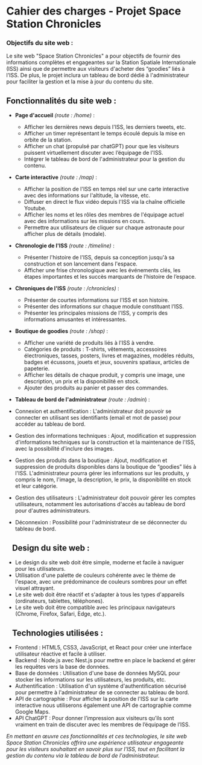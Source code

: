 # Cahier des charges - Projet Space Station Chronicles
### Objectifs du site web :
Le site web "Space Station Chronicles" a pour objectifs de fournir des informations complètes et engageantes sur la Station Spatiale Internationale (ISS) ainsi que de permettre aux visiteurs d'acheter des “goodies” liés à l'ISS. De plus, le projet inclura un tableau de bord dédié à l'administrateur pour faciliter la gestion et la mise à jour du contenu du site.
## Fonctionnalités du site web :
* **Page d'accueil** *(route : /home)* :
  * Afficher les dernières news depuis l'ISS, les derniers tweets, etc.
  * Afficher un timer représentant le temps écoulé depuis la mise en orbite de la station.
  * Afficher un chat (propulsé par chatGPT) pour que les visiteurs puissent virtuellement discuter avec l’équipage de l'ISS.
  * Intégrer le tableau de bord de l'administrateur pour la gestion du contenu.

* **Carte interactive** *(route : /map)* :
  * Afficher la position de l'ISS en temps réel sur une carte interactive avec des informations sur l'altitude, la vitesse, etc.
  * Diffuser en direct le flux vidéo depuis l'ISS via la chaîne officielle Youtube.
  * Afficher les noms et les rôles des membres de l'équipage actuel avec des informations sur les missions en cours.
  * Permettre aux utilisateurs de cliquer sur chaque astronaute pour afficher plus de détails (modale).

* **Chronologie de l'ISS** *(route : /timeline)* :
  * Présenter l'histoire de l'ISS, depuis sa conception jusqu'à sa construction et son lancement dans l'espace.
  * Afficher une frise chronologique avec les événements clés, les étapes importantes et les succès marquants de l’histoire de l’espace.

* **Chroniques de l'ISS** *(route : /chronicles)* :
  * Présenter de courtes informations sur l'ISS et son histoire.
  * Présenter des informations sur chaque module constituant l’ISS.
  * Présenter les principales missions de l'ISS, y compris des informations amusantes et intéressantes.

* **Boutique de goodies** *(route : /shop)* :
  * Afficher une variété de produits liés à l'ISS à vendre.
  * Catégories de produits : T-shirts, vêtements, accessoires électroniques, tasses, posters, livres et magazines, modèles réduits, badges et écussons, jouets et jeux, souvenirs spatiaux, articles de papeterie.
  * Afficher les détails de chaque produit, y compris une image, une description, un prix et la disponibilité en stock.
  * Ajouter des produits au panier et passer des commandes.

* **Tableau de bord de l'administrateur** *(route : /admin*) :
* Connexion et authentification : L'administrateur doit pouvoir se connecter en utilisant ses identifiants (email et mot de passe) pour accéder au tableau de bord.
* Gestion des informations techniques : Ajout, modification et suppression d'informations techniques sur la construction et la maintenance de l'ISS, avec la possibilité d'inclure des images.
* Gestion des produits dans la boutique : Ajout, modification et suppression de produits disponibles dans la boutique de “goodies” liés à l'ISS. L'administrateur pourra gérer les informations sur les produits, y compris le nom, l'image, la description, le prix, la disponibilité en stock et leur catégorie.
* Gestion des utilisateurs : L'administrateur doit pouvoir gérer les comptes utilisateurs, notamment les autorisations d'accès au tableau de bord pour d'autres administrateurs.
* Déconnexion : Possibilité pour l'administrateur de se déconnecter du tableau de bord.

## ⠀Design du site web :
* Le design du site web doit être simple, moderne et facile à naviguer pour les utilisateurs.
* Utilisation d'une palette de couleurs cohérente avec le thème de l'espace, avec une prédominance de couleurs sombres pour un effet visuel attrayant.
* Le site web doit être réactif et s'adapter à tous les types d'appareils (ordinateurs, tablettes, téléphones).
* Le site web doit être compatible avec les principaux navigateurs (Chrome, Firefox, Safari, Edge, etc.).

## ⠀Technologies utilisées :
* Frontend : HTML5, CSS3, JavaScript, et React pour créer une interface utilisateur réactive et facile à utiliser.
* Backend : Node.js avec Nest.js pour mettre en place le backend et gérer les requêtes vers la base de données.
* Base de données : Utilisation d'une base de données MySQL pour stocker les informations sur les utilisateurs, les produits, etc.
* Authentification : Utilisation d'un système d'authentification sécurisé pour permettre à l'administrateur de se connecter au tableau de bord.
* API de cartographie : Pour afficher la position de l'ISS sur la carte interactive nous utiliserons également une API de cartographie comme Google Maps.
* API ChatGPT : Pour donner l’impression aux visiteurs qu’ils sont vraiment en train de discuter avec les membres de l’équipage de l’ISS.

*En mettant en œuvre ces fonctionnalités et ces technologies, le site web Space Station Chronicles offrira une expérience utilisateur engageante pour les visiteurs souhaitant en savoir plus sur l'ISS, tout en facilitant la gestion du contenu via le tableau de bord de l'administrateur.*   
